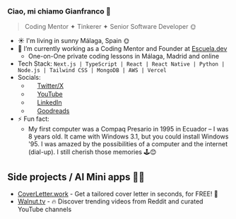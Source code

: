 ### Ciao, mi chiamo Gianfranco 👋

> Coding Mentor ✦ Tinkerer ✦ Senior Software Developer 🌞

- ☀️ I'm living in sunny Málaga, Spain 🌞
- 🔭 I’m currently working as a Coding Mentor and Founder at [Escuela.dev](https://escuela.dev)
  - One-on-One private coding lessons in Málaga, Madrid and online
- Tech Stack: `Next.js | TypeScript | React | React Native | Python | Node.js | Tailwind CSS | MongoDB | AWS | Vercel`
- Socials:
  - <img src="https://cdn.jsdelivr.net/gh/gianpaj/gianpaj@1.6/twitter-x.svg" style="height: 1rem"> [Twitter/X](https://x.com/gianpaj)
  - <img src="https://cdn.jsdelivr.net/gh/gianpaj/gianpaj@1.6/youtube.svg" style="height: 1rem"> [YouTube](https://www.youtube.com/@gianpaj)
  - <img src="https://cdn.jsdelivr.net/gh/gianpaj/gianpaj@1.6/linkedin.svg" style="height: 1rem"> [LinkedIn](https://linkedin.com/in/gianpaj)
  - <img src="https://cdn.jsdelivr.net/gh/gianpaj/gianpaj@1.6/goodreads.svg" style="height: 1rem"> [Goodreads](https://www.goodreads.com/user/show/10470860-gianfranco)
- ⚡ Fun fact:
  - My first computer was a Compaq Presario in 1995 in Ecuador – I was 8 years old. It came with Windows 3.1, but you could install Windows '95. I was amazed by the possibilities of a computer and the internet (dial-up). I still cherish those memories 🕹️😊

## Side projects / AI Mini apps 👨‍💻

- [CoverLetter.work](https://coverletter.work) - Get a tailored cover letter in seconds, for FREE! 🤖
- [Walnut.tv](https://walnut.tv) - 🔥 Discover trending videos from Reddit and curated YouTube channels

<!-- - **CoMaking Malaga** - An upcoming Hackerspace / Makerspace for meeting new people and making cool stuff. -->
<!-- - [SexyVoice.ai](https://sexyvoice.ai) - An AI-powered chatbot 😉 AI Girlfriend. AI Friend. AI Lover. AI Companion. AI Virtual Girlfriend. AI Virtual Friend. -->
